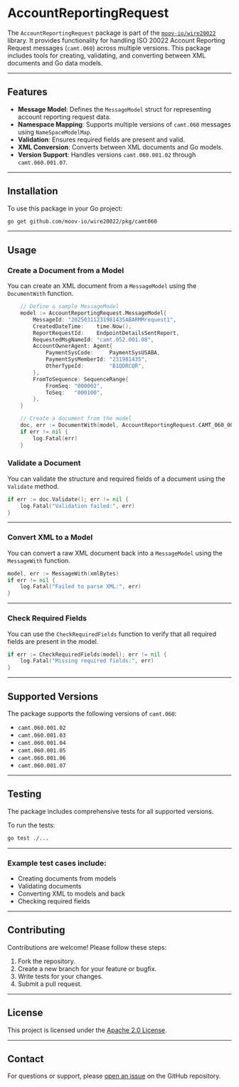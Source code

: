 # AccountReportingRequest

The `AccountReportingRequest` package is part of the [`moov-io/wire20022`](https://github.com/moov-io/wire20022) library. It provides functionality for handling ISO 20022 Account Reporting Request messages (`camt.060`) across multiple versions. This package includes tools for creating, validating, and converting between XML documents and Go data models.

---

## Features

- **Message Model**: Defines the `MessageModel` struct for representing account reporting request data.
- **Namespace Mapping**: Supports multiple versions of `camt.060` messages using `NameSpaceModelMap`.
- **Validation**: Ensures required fields are present and valid.
- **XML Conversion**: Converts between XML documents and Go models.
- **Version Support**: Handles versions `camt.060.001.02` through `camt.060.001.07`.

---

## Installation

To use this package in your Go project:

```bash
go get github.com/moov-io/wire20022/pkg/camt060
```

---

## Usage

### Create a Document from a Model

You can create an XML document from a `MessageModel` using the `DocumentWith` function.

```go
    // Define a sample MessageModel
    model := AccountReportingRequest.MessageModel{
        MessageId: "20250311231981435ABARMMrequest1",
        CreatedDateTime:    time.Now(),
        ReportRequestId:    EndpointDetailsSentReport,
        RequestedMsgNameId: "camt.052.001.08",
        AccountOwnerAgent: Agent{
            PaymentSysCode:     PaymentSysUSABA,
            PaymentSysMemberId: "231981435",
            OtherTypeId:        "B1QDRCQR",
        },
        FromToSequence: SequenceRange{
            FromSeq: "000002",
            ToSeq:   "000100",
        },
    }

    // Create a document from the model
    doc, err := DocumentWith(model, AccountReportingRequest.CAMT_060_001_08)
    if err != nil {
        log.Fatal(err)
    }
```

### Validate a Document

You can validate the structure and required fields of a document using the `Validate` method.

```go
if err := doc.Validate(); err != nil {
    log.Fatal("Validation failed:", err)
}
```

---

### Convert XML to a Model

You can convert a raw XML document back into a `MessageModel` using the `MessageWith` function.

```go
model, err := MessageWith(xmlBytes)
if err != nil {
    log.Fatal("Failed to parse XML:", err)
}
```

---

### Check Required Fields

You can use the `CheckRequiredFields` function to verify that all required fields are present in the model.

```go
if err := CheckRequiredFields(model); err != nil {
    log.Fatal("Missing required fields:", err)
}
```

---

## Supported Versions

The package supports the following versions of `camt.060`:

- `camt.060.001.02`
- `camt.060.001.03`
- `camt.060.001.04`
- `camt.060.001.05`
- `camt.060.001.06`
- `camt.060.001.07`

---

## Testing

The package includes comprehensive tests for all supported versions.

To run the tests:

```bash
go test ./...
```

---

### Example test cases include:

- Creating documents from models
- Validating documents
- Converting XML to models and back
- Checking required fields

---

## Contributing

Contributions are welcome! Please follow these steps:

1. Fork the repository.
2. Create a new branch for your feature or bugfix.
3. Write tests for your changes.
4. Submit a pull request.

---

## License

This project is licensed under the [Apache 2.0 License](LICENSE).

---

## Contact

For questions or support, please [open an issue](https://github.com/moov-io/wire20022/issues) on the GitHub repository.
